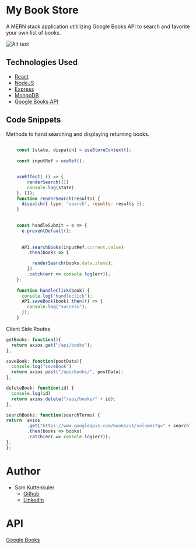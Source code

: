 # My Book Store

A MERN stack application utitilizing Google Books API to search and favorite your own list of books. 

![Alt text](./client/src/assets/images/BookStore.gif?raw=true "Preview")


## Technologies Used

* [React](https://reactjs.org/)
* [NodeJS](https://nodejs.org/)
* [Express](https://expressjs.com/)
* [MongoDB](https://www.mongodb.com/)
* [Google Books API](https://developers.google.com/books)

## Code Snippets

Methods to hand searching and displaying returning books.

```javascript
    
    const [state, dispatch] = useStoreContext();
  
    const inputRef = useRef();


    useEffect( () => {
        renderSearch([])
        console.log(state)
    }, []);
    function renderSearch(results) {
      dispatch({ type: "search", results: results });
    }
  

    const handleSubmit = e => {
      e.preventDefault();
      
  
      API.searchBooks(inputRef.current.value)
        .then(books => {

          renderSearch(books.data.items);
        })
        .catch(err => console.log(err));
    };
  
    function handleClick(book) {
      console.log("handleclick");
      API.saveBook(book).then(() => {
        console.log("success");
      });
    }
  ```

Client Side Routes

  ```javascript
  getBooks: function(){
    return axios.get("/api/books");
},

saveBook: function(postData){
    console.log("saveBook")
    return axios.post("/api/books/", postData);
},

deleteBook: function(id) {
    console.log(id)
    return axios.delete("/api/books/" + id);
  },

searchBooks: function(searchTerms) {
  return  axios
          .get("https://www.googleapis.com/books/v1/volumes?q=" + searchTerms + "&maxResults=40")
          .then(books => books)
          .catch(err => console.log(err));
},
};

  ```

# Author
  * Sam Kuttenkuler
    - [Github](https://www.github.com/skuttenkuler)
    - [LinkedIn](https://www.linkedin.com/in/skdev91)

# API

[Google Books](https://developers.google.com/books)